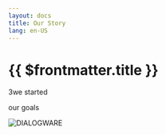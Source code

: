 ```yaml
---
layout: docs
title: Our Story
lang: en-US
---
```


# {{ $frontmatter.title }}


3we started


our goals


![DIALOGWARE](https://logo.dialogware.com/3/cover.png)
